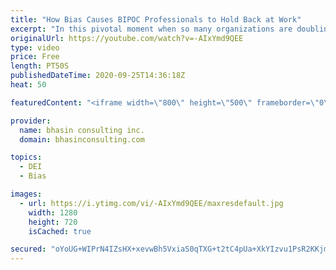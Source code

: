 ```yaml
---
title: "How Bias Causes BIPOC Professionals to Hold Back at Work"
excerpt: "In this pivotal moment when so many organizations are doubling down on anti-racism programming in the workplace, it’s critical that we talk about the internalization of racial bias and its effects on professionals who are Black, Indigenous and People of Color.  In this video, DEI expert Ritu Bhasin shares"
originalUrl: https://youtube.com/watch?v=-AIxYmd9QEE
type: video
price: Free
length: PT50S
publishedDateTime: 2020-09-25T14:36:18Z
heat: 50

featuredContent: "<iframe width=\"800\" height=\"500\" frameborder=\"0\" src=\"https://www.youtube.com/embed/-AIxYmd9QEE\" allow=\"accelerometer; autoplay; encrypted-media; gyroscope; picture-in-picture\" allowfullscreen></iframe>"

provider:
  name: bhasin consulting inc.
  domain: bhasinconsulting.com

topics:
  - DEI
  - Bias

images:
  - url: https://i.ytimg.com/vi/-AIxYmd9QEE/maxresdefault.jpg
    width: 1280
    height: 720
    isCached: true

secured: "oYoUG+WIPrN4IZsHX+xevwBh5VxiaS0qTXG+t2tC4pUa+XkYIzvu1PsR2KKjmY1D/KG9Dfw8XdsNOMuBJr2DXpszMQstWx79ecelguqhmtq9r9rcMcOL0hidQpmvA0u6YSWjYGHiAB9k9D7HDuIy8QYeKiugWU0W0HJlhUV/UpWJI0doSLb8+zdpMdPuoEpowHRbdKmfs3DUiANwA5pWEq8Z7oDqjs/1wZX8cHhPCUKK7fj3PKNRS/+UZLy7FxFpRySqokCb/GGfRJJKiG4+NO82NbjLAQWu3fwhO3VjFS9+8d+unmymQezsov5eN0CuguYrIwEFOVhuH84RbA8OHR37bKFhJizDflMrwdbFl6pZuWufNDqQUldFuFVSH2iZAqFCslZKYi92kO5I1Y24wBOLj2Q8xRSK5BKD9/xRKaY=;xXUoNyV0MzCb6naL+H66zw=="
---
```


